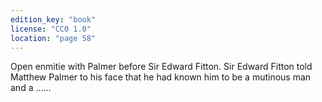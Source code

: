 ```yaml
---
edition_key: "book"
license: "CC0 1.0"
location: "page 58"
---
```

Open enmitie with Palmer before Sir Edward Fitton. Sir Edward
Fitton told Matthew Palmer to his face that he had known him
to be a mutinous man and a ……
